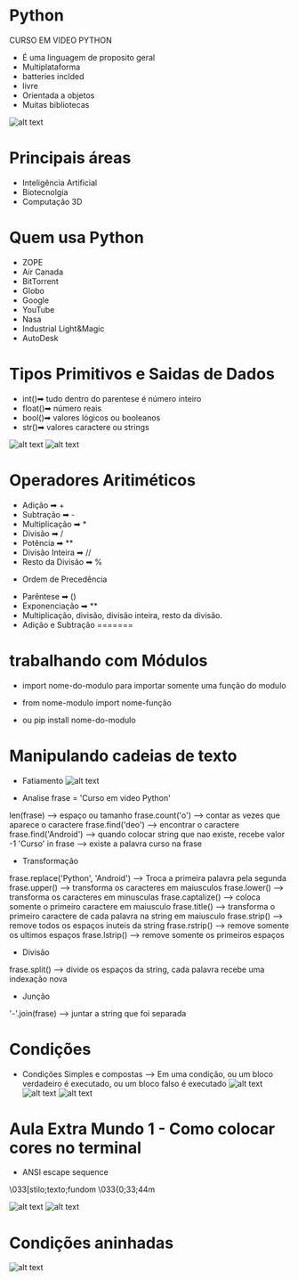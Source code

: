 # Python
CURSO EM VIDEO PYTHON

* É uma linguagem de proposito geral
* Multiplataforma
* batteries inclded
* livre
* Orientada a objetos
* Muitas bibliotecas

![alt text](image.png)

# Principais áreas
* Inteligência Artificial
* Biotecnolgia
* Computação 3D

# Quem usa Python
* ZOPE
* Air Canada
* BitTorrent
* Globo
* Google
* YouTube
* Nasa
* Industrial Light&Magic
* AutoDesk

# Tipos Primitivos e Saidas de Dados
* int()➡ tudo dentro do parentese é número inteiro
* float()➡ número reais
* bool()➡ valores lógicos ou booleanos
* str()➡ valores caractere ou strings

![alt text](image-1.png)
![alt text](image-2.png)

# Operadores Aritiméticos
* Adição ➡ +
* Subtração ➡ -
* Multiplicação ➡ *
* Divisão ➡ /
* Potência ➡ **
* Divisão Inteira ➡ //
* Resto da Divisão ➡ %

+ Ordem de Precedência
* Parêntese ➡ ()
* Exponenciação ➡ **
* Multiplicação, divisão, divisão inteira, resto da divisão.
* Adição e Subtração
=======
# trabalhando com Módulos
* import nome-do-modulo
para importar somente uma função do modulo
* from nome-modulo import nome-função

* ou pip install nome-do-modulo

# Manipulando cadeias de texto

* Fatiamento
![alt text](image-3.png)

* Analise
frase = 'Curso em video Python'

len(frase) --> espaço ou tamanho
frase.count('o') --> contar as vezes que aparece o caractere
frase.find('deo') --> encontrar o caractere
frase.find('Android') --> quando colocar string que nao existe, recebe valor -1
'Curso' in frase --> existe a palavra curso na frase 

* Transformação

frase.replace('Python', 'Android') --> Troca a primeira palavra pela segunda
frase.upper() --> transforma os caracteres em maiusculos
frase.lower() --> transforma os caracteres em minusculas
frase.captalize() --> coloca somente o primeiro caractere em maiusculo 
frase.title() --> transforma o primeiro caractere de cada palavra na string em maiusculo
frase.strip() --> remove todos os espaços inuteis da string
frase.rstrip() --> remove somente os ultimos espaços
frase.lstrip() --> remove somente os primeiros espaços

* Divisão

frase.split() --> divide os espaços da string, cada palavra recebe uma indexação nova

* Junção

'-'.join(frase) --> juntar a string que foi separada

# Condições 

* Condições Simples e compostas
--> Em uma condição, ou um bloco verdadeiro é executado, ou um bloco falso é executado
![alt text](image-4.png)
![alt text](image-5.png)
![alt text](image-6.png)

# Aula Extra Mundo 1 - Como colocar cores no terminal

* ANSI escape sequence 

\033[stilo;texto;fundom
\033{0;33;44m

![alt text](image-7.png)
![alt text](image-8.png)

# Condições aninhadas
![alt text](image-9.png)

